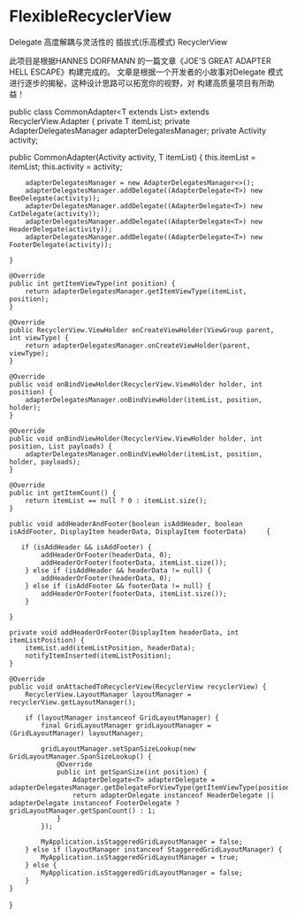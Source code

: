 # FlexibleRecyclerView
Delegate 高度解耦与灵活性的 插拔式(乐高模式)  RecyclerView    

此项目是根据HANNES DORFMANN 的一篇文章《JOE'S GREAT ADAPTER HELL ESCAPE》构建完成的。
文章是根据一个开发者的小故事对Delegate 模式进行逐步的揭秘，这种设计思路可以拓宽你的视野，对
构建高质量项目有所助益！  





public class CommonAdapter<T extends List<DisplayItem>> extends RecyclerView.Adapter {
    private T itemList;
    private AdapterDelegatesManager<T> adapterDelegatesManager;
    private Activity activity;

   public CommonAdapter(Activity activity, T itemList) {
        this.itemList = itemList;
        this.activity = activity;

        adapterDelegatesManager = new AdapterDelegatesManager<>();
        adapterDelegatesManager.addDelegate((AdapterDelegate<T>) new BeeDelegate(activity));
        adapterDelegatesManager.addDelegate((AdapterDelegate<T>) new CatDelegate(activity));
        adapterDelegatesManager.addDelegate((AdapterDelegate<T>) new HeaderDelegate(activity));
        adapterDelegatesManager.addDelegate((AdapterDelegate<T>) new FooterDelegate(activity));

    }

    @Override
    public int getItemViewType(int position) {
        return adapterDelegatesManager.getItemViewType(itemList, position);
    }

    @Override
    public RecyclerView.ViewHolder onCreateViewHolder(ViewGroup parent, int viewType) {
        return adapterDelegatesManager.onCreateViewHolder(parent, viewType);
    }

    @Override
    public void onBindViewHolder(RecyclerView.ViewHolder holder, int position) {
        adapterDelegatesManager.onBindViewHolder(itemList, position, holder);
    }

    @Override
    public void onBindViewHolder(RecyclerView.ViewHolder holder, int position, List payloads) {
        adapterDelegatesManager.onBindViewHolder(itemList, position, holder, payloads);
    }

    @Override
    public int getItemCount() {
        return itemList == null ? 0 : itemList.size();
    }

    public void addHeaderAndFooter(boolean isAddHeader, boolean isAddFooter, DisplayItem headerData, DisplayItem footerData)     {

       if (isAddHeader && isAddFooter) {
            addHeaderOrFooter(headerData, 0);
            addHeaderOrFooter(footerData, itemList.size());
        } else if (isAddHeader && headerData != null) {
            addHeaderOrFooter(headerData, 0);
        } else if (isAddFooter && footerData != null) {
            addHeaderOrFooter(footerData, itemList.size());
        }

    }

    private void addHeaderOrFooter(DisplayItem headerData, int itemListPosition) {
        itemList.add(itemListPosition, headerData);
        notifyItemInserted(itemListPosition);
    }

    @Override
    public void onAttachedToRecyclerView(RecyclerView recyclerView) {
        RecyclerView.LayoutManager layoutManager = recyclerView.getLayoutManager();

        if (layoutManager instanceof GridLayoutManager) {
            final GridLayoutManager gridLayoutManager = (GridLayoutManager) layoutManager;

            gridLayoutManager.setSpanSizeLookup(new GridLayoutManager.SpanSizeLookup() {
                @Override
                public int getSpanSize(int position) {
                    AdapterDelegate<T> adapterDelegate = adapterDelegatesManager.getDelegateForViewType(getItemViewType(position));
                    return adapterDelegate instanceof HeaderDelegate || adapterDelegate instanceof FooterDelegate ? gridLayoutManager.getSpanCount() : 1;
                }
            });

            MyApplication.isStaggeredGridLayoutManager = false;
        } else if (layoutManager instanceof StaggeredGridLayoutManager) {
            MyApplication.isStaggeredGridLayoutManager = true;
        } else {
            MyApplication.isStaggeredGridLayoutManager = false;
        }
    }
}





